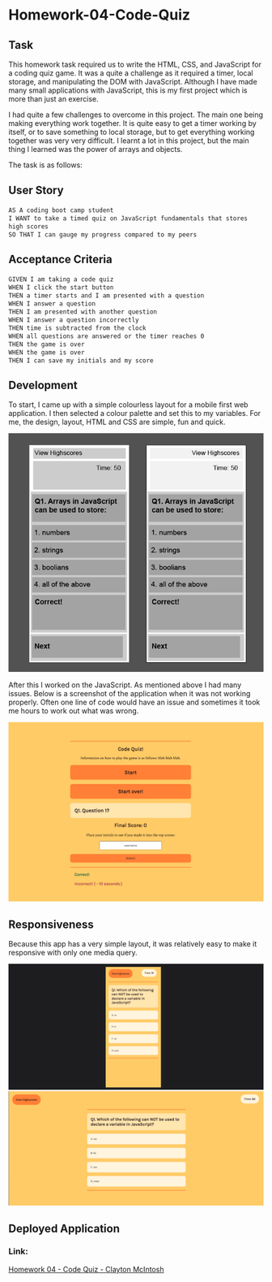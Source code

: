 # Homework-04-Code-Quiz

## Task

This homework task required us to write the HTML, CSS, and JavaScript for a coding quiz game. It was a quite a challenge as it required a timer, local storage, and manipulating the DOM with JavaScript. Although I have made many small applications with JavaScript, this is my first project which is more than just an exercise.

I had quite a few challenges to overcome in this project. The main one being making everything work together. It is quite easy to get a timer working by itself, or to save something to local storage, but to get everything working together was very very difficult. I learnt a lot in this project, but the main thing I learned was the power of arrays and objects.

The task is as follows:

## User Story

```
AS A coding boot camp student
I WANT to take a timed quiz on JavaScript fundamentals that stores high scores
SO THAT I can gauge my progress compared to my peers
```

## Acceptance Criteria

```
GIVEN I am taking a code quiz
WHEN I click the start button
THEN a timer starts and I am presented with a question
WHEN I answer a question
THEN I am presented with another question
WHEN I answer a question incorrectly
THEN time is subtracted from the clock
WHEN all questions are answered or the timer reaches 0
THEN the game is over
WHEN the game is over
THEN I can save my initials and my score
```

## Development

To start, I came up with a simple colourless layout for a mobile first web application. I then selected a colour palette and set this to my variables. For me, the design, layout, HTML and CSS are simple, fun and quick.

![ScreenShot](assets/SS1.png)

After this I worked on the JavaScript. As mentioned above I had many issues. Below is a screenshot of the application when it was not working properly. Often one line of code would have an issue and sometimes it took me hours to work out what was wrong.

![ScreenShot](assets/SS2.png)

## Responsiveness

Because this app has a very simple layout, it was relatively easy to make it responsive with only one media query.

![ScreenShot](assets/SS4.png)
![ScreenShot](assets/SS3.png)

## Deployed Application

### Link:

[Homework 04 - Code Quiz - Clayton McIntosh](https://claytonmcintosh.github.io/Homework-04-Code-Quiz/)
